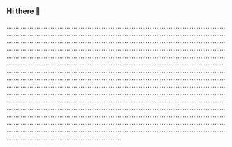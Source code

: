 ### Hi there 👋

.....................................................................................................................................................................................................................................................................................................................................................................................................................................................................................................................................................................................................................................................................................................................................................................................................................................................................................................................................................................................................................................................................................................................................................................................................................................................................................................................................................................................................................................................................................................................................................................................................................................................................................................................................................................................................................................................................................................................................................................................................